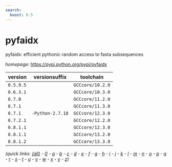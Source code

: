 ```yaml
---
search:
  boost: 0.5
---
```

# pyfaidx

pyfaidx: efficient pythonic random access to fasta subsequences

*homepage*: <https://pypi.python.org/pypi/pyfaidx>

version | versionsuffix | toolchain
--------|---------------|----------
``0.5.9.5`` |  | ``GCCcore/10.2.0``
``0.6.3.1`` |  | ``GCCcore/10.3.0``
``0.7.0`` |  | ``GCCcore/11.2.0``
``0.7.1`` |  | ``GCCcore/11.3.0``
``0.7.1`` | ``-Python-2.7.18`` | ``GCCcore/12.3.0``
``0.7.2.1`` |  | ``GCCcore/12.2.0``
``0.8.1.1`` |  | ``GCCcore/12.3.0``
``0.8.1.1`` |  | ``GCCcore/13.2.0``
``0.8.1.2`` |  | ``GCCcore/13.3.0``


*(quick links: [(all)](../index.md) - [0](../0/index.md) - [a](../a/index.md) - [b](../b/index.md) - [c](../c/index.md) - [d](../d/index.md) - [e](../e/index.md) - [f](../f/index.md) - [g](../g/index.md) - [h](../h/index.md) - [i](../i/index.md) - [j](../j/index.md) - [k](../k/index.md) - [l](../l/index.md) - [m](../m/index.md) - [n](../n/index.md) - [o](../o/index.md) - [p](../p/index.md) - [q](../q/index.md) - [r](../r/index.md) - [s](../s/index.md) - [t](../t/index.md) - [u](../u/index.md) - [v](../v/index.md) - [w](../w/index.md) - [x](../x/index.md) - [y](../y/index.md) - [z](../z/index.md))*

